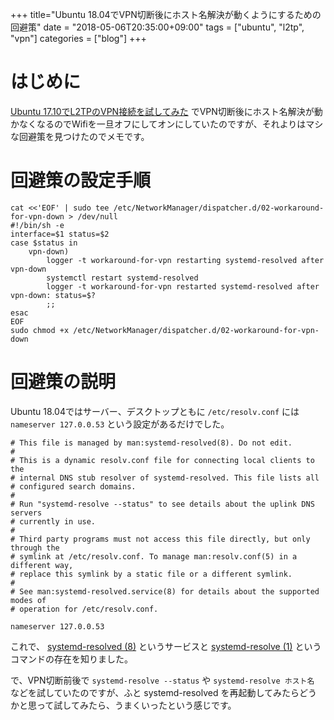 +++
title="Ubuntu 18.04でVPN切断後にホスト名解決が動くようにするための回避策"
date = "2018-05-06T20:35:00+09:00"
tags = ["ubuntu", "l2tp", "vpn"]
categories = ["blog"]
+++


# はじめに

[Ubuntu 17.10でL2TPのVPN接続を試してみた](/blog/2018/03/31/l2tp-vpn-on-ubuntu-17.10/) でVPN切断後にホスト名解決が動かなくなるのでWifiを一旦オフにしてオンにしていたのですが、それよりはマシな回避策を見つけたのでメモです。

# 回避策の設定手順

```console
cat <<'EOF' | sudo tee /etc/NetworkManager/dispatcher.d/02-workaround-for-vpn-down > /dev/null
#!/bin/sh -e
interface=$1 status=$2
case $status in
    vpn-down)
        logger -t workaround-for-vpn restarting systemd-resolved after vpn-down
        systemctl restart systemd-resolved
        logger -t workaround-for-vpn restarted systemd-resolved after vpn-down: status=$?
        ;;
esac
EOF
sudo chmod +x /etc/NetworkManager/dispatcher.d/02-workaround-for-vpn-down
```

# 回避策の説明

Ubuntu 18.04ではサーバー、デスクトップともに `/etc/resolv.conf` には `nameserver 127.0.0.53` という設定があるだけでした。

```text
# This file is managed by man:systemd-resolved(8). Do not edit.
#
# This is a dynamic resolv.conf file for connecting local clients to the
# internal DNS stub resolver of systemd-resolved. This file lists all
# configured search domains.
#
# Run "systemd-resolve --status" to see details about the uplink DNS servers
# currently in use.
#
# Third party programs must not access this file directly, but only through the
# symlink at /etc/resolv.conf. To manage man:resolv.conf(5) in a different way,
# replace this symlink by a static file or a different symlink.
#
# See man:systemd-resolved.service(8) for details about the supported modes of
# operation for /etc/resolv.conf.

nameserver 127.0.0.53
```

これで、 
[systemd-resolved (8)](http://manpages.ubuntu.com/manpages/bionic/en/man8/systemd-resolved.8.html)
というサービスと
[systemd-resolve (1)](http://manpages.ubuntu.com/manpages/bionic/en/man1/systemd-resolve.1.html)
というコマンドの存在を知りました。

で、VPN切断前後で `systemd-resolve --status` や `systemd-resolve ホスト名` などを試していたのですが、ふと systemd-resolved を再起動してみたらどうかと思って試してみたら、うまくいったという感じです。
